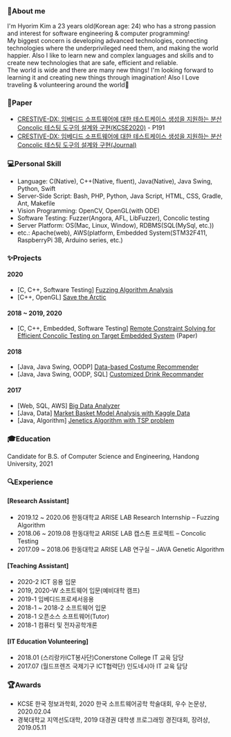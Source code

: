 ### 👋About me 
I'm Hyorim Kim a 23 years old(Korean age: 24) who has a strong passion and interest for software engineering & computer programming!    
My biggest concern is developing advanced technologies, connecting technologies where the underprivileged need them, and making the world happier.
Also I like to learn new and complex languages and skills and to create new technologies that are safe, efficient and reliable.    
The world is wide and there are many new things!
I'm looking forward to learning it and creating new things through imagination!
Also I Love traveling & volunteering around the world:green_heart:

### :page_facing_up:Paper
- [CRESTIVE-DX: 임베디드 소프트웨어에 대한 테스트케이스 생성을 지원하는 분산 Concolic 테스팅 도구의 설계와 구현(KCSE2020)](http://sigsoft.or.kr/wp-content/plugins/uploadingdownloading-non-latin-filename/download.php?id=2506) - P191
- [CRESTIVE-DX: 임베디드 소프트웨어에 대한 테스트케이스 생성을 지원하는 분산 Concolic 테스팅 도구의 설계와 구현(Journal)](https://www.kci.go.kr/kciportal/ci/sereArticleSearch/ciSereArtiView.kci?sereArticleSearchBean.artiId=ART002615965)

### :computer:Personal Skill
- Language: C(Native), C++(Native, fluent), Java(Native), Java Swing, Python, Swift
- Server-Side Script: Bash, PHP, Python, Java Script, HTML, CSS, Gradle, Ant, Makefile
- Vision Programming: OpenCV, OpenGL(with ODE)
- Software Testing: Fuzzer(Angora, AFL, LibFuzzer), Concolic testing
- Server Platform: OS(Mac, Linux, Window), RDBMS(SQL(MySql, etc.))
- etc.: Apache(web), AWS(platform, Embedded System(STM32F411, RaspberryPi 3B, Arduino series, etc.)

### :sparkles:Projects
#### 2020
- [C, C++, Software Testing] [Fuzzing Algorithm Analysis](https://github.com/Hyorm/RA_fuzzing)
- [C++, OpenGL] [Save the Arctic](https://github.com/Hyorm/Save_the_Arctic)
#### 2018 ~ 2019, 2020
- [C, C++, Embedded, Software Testing] [Remote Constraint Solving for Efficient Concolic Testing on Target Embedded System](https://github.com/ARISE-Handong/crestive) (Paper)
#### 2018
- [Java, Java Swing, OODP] [Data-based Costume Recommender](https://github.com/Hyorm/CLTRec_18)
- [Java, Java Swing, OODP, SQL] [Customized Drink Recommander](https://github.com/Hyorm/CDR)

#### 2017
- [Web, SQL, AWS] [Big Data Analyzer](https://github.com/Hyorm/Web)
- [Java, Data] [Market Basket Model Analysis with Kaggle Data](https://github.com/Hyorm/MBMAKD)
- [Java, Algorithm] [Jenetics Algorithm with TSP problem](https://github.com/Hyorm/TSP_Genetics)

### :mortar_board:Education
Candidate for B.S. of Computer Science and Engineering, Handong University, 2021

### :mag:Experience
#### [Research Assistant]
- 2019.12 ~ 2020.06 한동대학교 ARISE LAB Research Internship – Fuzzing Algorithm<br>
- 2018.06 ~ 2019.08 한동대학교 ARISE LAB 캡스톤 프로젝트 – Concolic Testing<br>
- 2017.09 ~ 2018.06 한동대학교 ARISE LAB 연구실 – JAVA Genetic Algorithm<br>

#### [Teaching Assistant]
- 2020-2 ICT 응용 입문<br>
- 2019, 2020-W 소프트웨어 입문(예비대학 캠프)
- 2019-1 임베디드프로세서응용<br>
- 2018-1 ~ 2018-2 소프트웨어 입문<br>
- 2018-1 오픈소스 소프트웨어(Tutor)<br>
- 2018-1 컴퓨터 및 전자공학개론<br>

#### [IT Education Volunteering]
- 2018.01 (스리랑카ICT봉사단)Conerstone College IT 교육 담당<br>
- 2017.07 (월드프렌즈 국제기구 ICT협력단) 인도네시아 IT 교육 담당<br>

### :trophy:Awards
- KCSE 한국 정보과학회, 2020 한국 소프트웨어공학 학술대회, 우수 논문상, 2020.02.04<br>
- 경북대학교 지역선도대학, 2019 대경권 대학생 프로그래밍 경진대회, 장려상, 2019.05.11<br>
